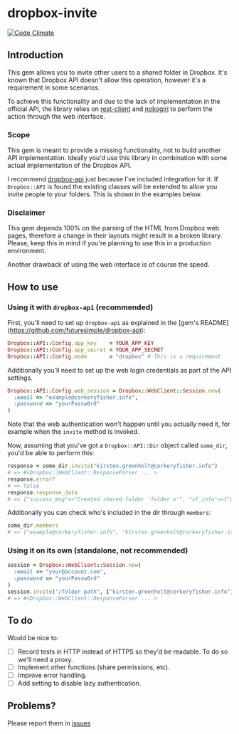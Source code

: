 # dropbox-invite

[![Code Climate](https://codeclimate.com/github/Jesus/dropbox-invite/badges/gpa.svg)](https://codeclimate.com/github/Jesus/dropbox-invite)

## Introduction

This gem allows you to invite other users to a shared folder in Dropbox. It's
known that Dropbox API doesn't allow this operation, however it's a requirement
in some scenarios.

To achieve this functionality and due to the lack of implementation in the
official API, the library relies on
[rest-client](https://github.com/rest-client/rest-client) and
[nokogiri](http://www.nokogiri.org) to perform the action through the web
interface.

### Scope

This gem is meant to provide a missing functionality, not to build another
API implementation. Ideally you'd use this library in combination with
some actual implementation of the Dropbox API.

I recommend [dropbox-api](https://github.com/futuresimple/dropbox-api) just
because I've included integration for it. If `Dropbox::API` is found
the existing classes will be extended to allow you invite people to your
folders. This is shown in the examples below.

### Disclaimer

This gem depends 100% on the parsing of the HTML from Dropbox web pages,
therefore a change in their layouts might result in a broken library. Please,
keep this in mind if you're planning to use this in a production environment.

Another drawback of using the web interface is of course the speed.

## How to use

### Using it with `dropbox-api` (recommended)

First, you'll need to set up `dropbox-api` as explained in the [gem's README]
(https://github.com/futuresimple/dropbox-api):

```ruby
Dropbox::API::Config.app_key    = YOUR_APP_KEY
Dropbox::API::Config.app_secret = YOUR_APP_SECRET
Dropbox::API::Config.mode       = "dropbox" # This is a requirement
```

Additionally you'll need to set up the web login credentials as part of the
API settings.

```ruby
Dropbox::API::Config.web_session = Dropbox::WebClient::Session.new(
  :email => "example@corkeryfisher.info",
  :password => "yourPassw0rd"
)
```

Note that the web authentication won't happen until you actually need it, for
example when the `invite` method is invoked.

Now, assuming that you've got a `Dropbox::API::Dir` object called `some_dir`,
you'd be able to perform this:

```ruby
response = some_dir.invite("kirsten.greenholt@corkeryfisher.info")
# => #<Dropbox::WebClient::ResponseParser ... >
response.error?
# => false
response.response_data
# => {"success_msg"=>"Created shared folder 'folder x'", "sf_info"=>{"mount_point"=>"/folder x", "user_id"=>372486289, "extra_count"=>0, "sort_rank"=>nil, "encoded_sort_key"=>["NkhCMjROBloBDAEMAA=="], "other_emails"=>[], "other_names"=>[], "modified_pretty"=>"just now", "href"=>"/home/folder%20x", "modified_ts"=>1420051083, "filename"=>"folder x", "target_ns_id"=>791334450, "icon"=>"folder_user"}}
```

Additionally you can check who's included in the dir through `members`:

```ruby
some_dir.members
# => ["example@corkeryfisher.info", "kirsten.greenholt@corkeryfisher.info"]
```

### Using it on its own (standalone, not recommended)
```ruby
session = Dropbox::WebClient::Session.new(
  :email => "your@account.com",
  :password => "yourPassw0rd"
)
session.invite("/folder path", ["kirsten.greenholt@corkeryfisher.info"])
# => #<Dropbox::WebClient::ResponseParser ... >
```

## To do

Would be nice to:

- [ ] Record tests in HTTP instead of HTTPS so they'd be readable. To do so
      we'll need a proxy.
- [ ] Implement other functions (share permissions, etc).
- [ ] Improve error handling.
- [ ] Add setting to disable lazy authentication.

## Problems?

Please report them in [issues](https://github.com/Jesus/dropbox-invite/issues)
